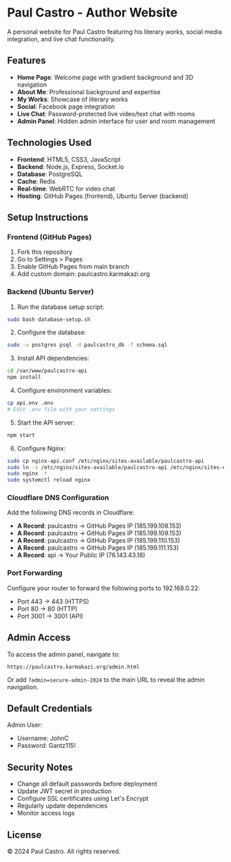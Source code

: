 # Paul Castro - Author Website

A personal website for Paul Castro featuring his literary works, social media integration, and live chat functionality.

## Features

- **Home Page**: Welcome page with gradient background and 3D navigation
- **About Me**: Professional background and expertise
- **My Works**: Showcase of literary works
- **Social**: Facebook page integration
- **Live Chat**: Password-protected live video/text chat with rooms
- **Admin Panel**: Hidden admin interface for user and room management

## Technologies Used

- **Frontend**: HTML5, CSS3, JavaScript
- **Backend**: Node.js, Express, Socket.io
- **Database**: PostgreSQL
- **Cache**: Redis
- **Real-time**: WebRTC for video chat
- **Hosting**: GitHub Pages (frontend), Ubuntu Server (backend)

## Setup Instructions

### Frontend (GitHub Pages)

1. Fork this repository
2. Go to Settings > Pages
3. Enable GitHub Pages from main branch
4. Add custom domain: paulcastro.karmakazi.org

### Backend (Ubuntu Server)

1. Run the database setup script:
```bash
sudo bash database-setup.sh
```

2. Configure the database:
```bash
sudo -u postgres psql -d paulcastro_db -f schema.sql
```

3. Install API dependencies:
```bash
cd /var/www/paulcastro-api
npm install
```

4. Configure environment variables:
```bash
cp api.env .env
# Edit .env file with your settings
```

5. Start the API server:
```bash
npm start
```

6. Configure Nginx:
```bash
sudo cp nginx-api.conf /etc/nginx/sites-available/paulcastro-api
sudo ln -s /etc/nginx/sites-available/paulcastro-api /etc/nginx/sites-enabled/
sudo nginx -t
sudo systemctl reload nginx
```

### Cloudflare DNS Configuration

Add the following DNS records in Cloudflare:

- **A Record**: paulcastro -> GitHub Pages IP (185.199.108.153)
- **A Record**: paulcastro -> GitHub Pages IP (185.199.109.153)
- **A Record**: paulcastro -> GitHub Pages IP (185.199.110.153)
- **A Record**: paulcastro -> GitHub Pages IP (185.199.111.153)
- **A Record**: api -> Your Public IP (76.143.43.18)

### Port Forwarding

Configure your router to forward the following ports to 192.168.0.22:

- Port 443 -> 443 (HTTPS)
- Port 80 -> 80 (HTTP)
- Port 3001 -> 3001 (API)

## Admin Access

To access the admin panel, navigate to:
```
https://paulcastro.karmakazi.org/admin.html
```

Or add `?admin=secure-admin-2024` to the main URL to reveal the admin navigation.

## Default Credentials

Admin User:
- Username: JohnC
- Password: Gantz115!

## Security Notes

- Change all default passwords before deployment
- Update JWT secret in production
- Configure SSL certificates using Let's Encrypt
- Regularly update dependencies
- Monitor access logs

## License

© 2024 Paul Castro. All rights reserved.